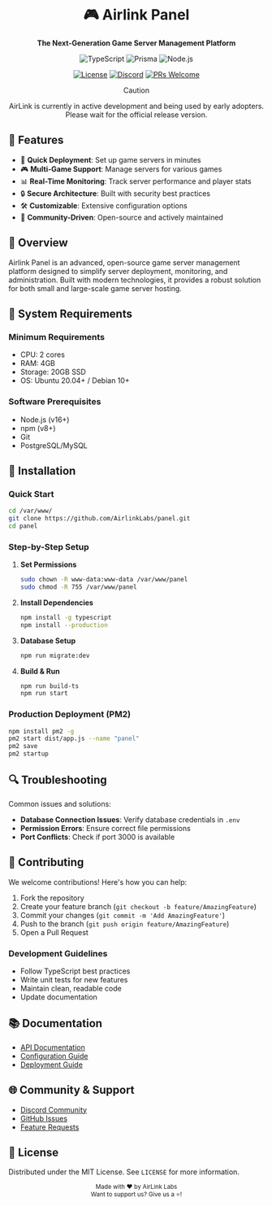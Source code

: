 <div align="center">

# 🎮 Airlink Panel

**The Next-Generation Game Server Management Platform**

![TypeScript](https://img.shields.io/badge/TypeScript-007ACC?style=for-the-badge&logo=typescript&logoColor=white)
![Prisma](https://img.shields.io/badge/Prisma-3982CE?style=for-the-badge&logo=Prisma&logoColor=white)
![Node.js](https://img.shields.io/badge/Node.js-43853D?style=for-the-badge&logo=node.js&logoColor=white)

[![License](https://img.shields.io/github/license/AirlinkLabs/panel)](https://github.com/AirlinkLabs/panel/blob/main/LICENSE)
[![Discord](https://img.shields.io/discord/1302020587316707420)](https://discord.gg/D8YbT9rDqz)
[![PRs Welcome](https://img.shields.io/badge/PRs-welcome-brightgreen.svg)](CONTRIBUTING.md)

> [!CAUTION]
> AirLink is currently in active development and being used by early adopters. Please wait for the official release version.

</div>

## 🌟 Features

- 🚀 **Quick Deployment**: Set up game servers in minutes
- 🎮 **Multi-Game Support**: Manage servers for various games
- 📊 **Real-Time Monitoring**: Track server performance and player stats
- 🔒 **Secure Architecture**: Built with security best practices
- 🛠 **Customizable**: Extensive configuration options
- 🤝 **Community-Driven**: Open-source and actively maintained

## 📖 Overview

Airlink Panel is an advanced, open-source game server management platform designed to simplify server deployment, monitoring, and administration. Built with modern technologies, it provides a robust solution for both small and large-scale game server hosting.

## 🔧 System Requirements

### Minimum Requirements
- CPU: 2 cores
- RAM: 4GB
- Storage: 20GB SSD
- OS: Ubuntu 20.04+ / Debian 10+

### Software Prerequisites
- Node.js (v16+)
- npm (v8+)
- Git
- PostgreSQL/MySQL

## 💾 Installation

### Quick Start
```bash
cd /var/www/
git clone https://github.com/AirlinkLabs/panel.git
cd panel
```

### Step-by-Step Setup
1. **Set Permissions**
   ```bash
   sudo chown -R www-data:www-data /var/www/panel
   sudo chmod -R 755 /var/www/panel
   ```

2. **Install Dependencies**
   ```bash
   npm install -g typescript
   npm install --production
   ```

3. **Database Setup**
   ```bash
   npm run migrate:dev
   ```

4. **Build & Run**
   ```bash
   npm run build-ts
   npm run start
   ```

### Production Deployment (PM2)
```bash
npm install pm2 -g
pm2 start dist/app.js --name "panel"
pm2 save
pm2 startup
```

## 🔍 Troubleshooting

Common issues and solutions:
- **Database Connection Issues**: Verify database credentials in `.env`
- **Permission Errors**: Ensure correct file permissions
- **Port Conflicts**: Check if port 3000 is available

## 🤝 Contributing

We welcome contributions! Here's how you can help:

1. Fork the repository
2. Create your feature branch (`git checkout -b feature/AmazingFeature`)
3. Commit your changes (`git commit -m 'Add AmazingFeature'`)
4. Push to the branch (`git push origin feature/AmazingFeature`)
5. Open a Pull Request

### Development Guidelines
- Follow TypeScript best practices
- Write unit tests for new features
- Maintain clean, readable code
- Update documentation

## 📚 Documentation

- [API Documentation](docs/api.md)
- [Configuration Guide](docs/config.md)
- [Deployment Guide](docs/deployment.md)

## 🌐 Community & Support

- [Discord Community](https://discord.gg/D8YbT9rDqz)
- [GitHub Issues](https://github.com/AirlinkLabs/panel/issues)
- [Feature Requests](https://github.com/AirlinkLabs/panel/discussions)

## 📄 License

Distributed under the MIT License. See `LICENSE` for more information.

<div align="center">
  <sub>Made with ❤️ by AirLink Labs</sub>
  <br>
  <sub>Want to support us? Give us a ⭐️!</sub>
</div>
